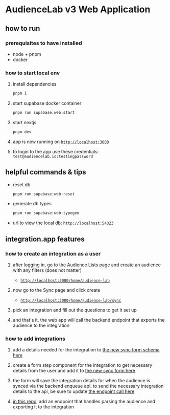 # AudienceLab v3 Web Application

## how to run

### prerequisites to have installed

- node + pnpm
- docker

### how to start local env

1. install dependencies

   ```bash
   pnpm i
   ```

2. start supabase docker container

   ```bash
   pnpm run supabase:web:start
   ```

3. start nextjs

   ```bash
   pnpm dev
   ```

4. app is now running on [`http://localhost:3000`](http://localhost:3000)

5. to login to the app use these credentials: `test@audiencelab.io:testingpassword`

## helpful commands & tips

- reset db

  ```bash
  pnpm run supabase:web:reset
  ```

- generate db types

  ```bash
  pnpm run supabase:web:typegen
  ```

- url to view the local db: [`http://localhost:54323`](http://localhost:54323)

## integration.app features

### how to create an integration as a user

1. after logging in, go to the Audience Lists page and create an audience with any filters (does not matter)

   - [`http://localhost:3000/home/audience-lab`](http://localhost:3000/home/audience-lab)

2. now go to the Sync page and click create

   - [`http://localhost:3000/home/audience-lab/sync`](http://localhost:3000/home/audience-lab/sync)

3. pick an integration and fill out the questions to get it set up

4. and that's it, the web app will call the backend endpoint that exports the audience to the integration

### how to add integrations

1. add a details needed for the integration to [the new sync form schema here](/apps/web/lib/integration-app/schema/new-sync-form.schema.ts#L11-L25)

2. create a form step component for the integration to get necessary details from the user and add it to [the new sync form here](</apps/web/app/home/[account]/(integrations)/sync/new/_components/new-sync-form.tsx#L38-L43>)

3. the form will save the integration details for when the audience is synced via the backend enqueue api. to send the necessary integration details to the api, be sure to update [the endpoint call here](/apps/web/lib/integration-app/audience-sync.service.ts#L129-L135)

4. [in this repo](https://github.com/AudienceLabV3/audience-sync), add an endpoint that handles parsing the audience and exporting it to the integration
